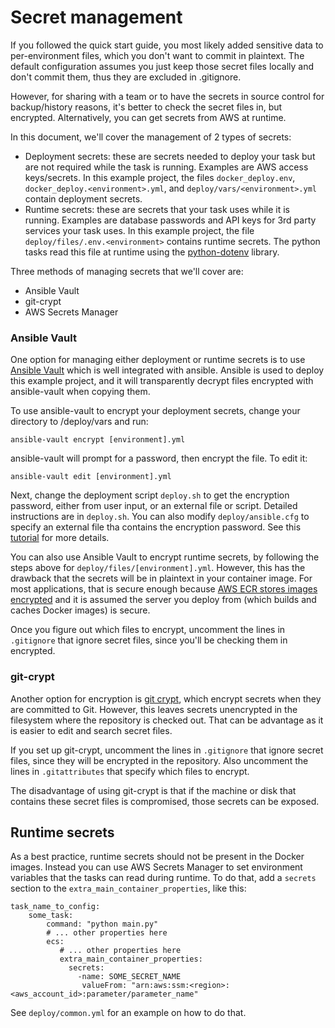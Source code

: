 # Secret management

If you followed the quick start guide, you most likely added sensitive 
data to per-environment files, which you don't want to commit in plaintext.
The default configuration assumes you just keep those secret files locally
and don't commit them, thus they are excluded in .gitignore.

However, for sharing with a team or to have the secrets in source control for
backup/history reasons, it's better to check the secret files in, but encrypted. Alternatively, you can get secrets from AWS at runtime.

In this document, we'll cover the management of 2 types of secrets:

* Deployment secrets: these are secrets needed to deploy your task but are not required while the task is running. Examples are AWS access keys/secrets.
In this example project, the files `docker_deploy.env`, 
`docker_deploy.<environment>.yml`, and `deploy/vars/<environment>.yml` contain
deployment secrets.
* Runtime secrets: these are secrets that your task uses while it is running.
Examples are database passwords and API keys for 3rd party services your 
task uses. In this example project, the file `deploy/files/.env.<environment>`
contains runtime secrets. The python tasks read this file at runtime using the 
[python-dotenv](https://github.com/theskumar/python-dotenv) library.

Three methods of managing secrets that we'll cover are:

* Ansible Vault
* git-crypt
* AWS Secrets Manager

### Ansible Vault

One option for managing either deployment or runtime secrets is to use 
[Ansible Vault](https://docs.ansible.com/ansible/latest/user_guide/vault.html)
which is well integrated with ansible. Ansible is used to deploy this
example project, and it will transparently decrypt files encrypted with 
ansible-vault when copying them.

To use ansible-vault to encrypt your deployment secrets, change your directory to /deploy/vars and run:

    ansible-vault encrypt [environment].yml

ansible-vault will prompt for a password, then encrypt the file. To edit it:

    ansible-vault edit [environment].yml

Next, change the deployment script `deploy.sh` to get the encryption password,
either from user input, or an external file or script. Detailed instructions
are in `deploy.sh`. You can also modify `deploy/ansible.cfg` to specify an
external file tha contains the encryption password. See this 
[tutorial](https://www.digitalocean.com/community/tutorials/how-to-use-vault-to-protect-sensitive-ansible-data-on-ubuntu-16-04) for more
details.

You can also use Ansible Vault to encrypt runtime secrets, by following the
steps above for `deploy/files/[environment].yml`. However, this has the 
drawback that the secrets will be in plaintext in your container image.
For most applications, that is secure enough because [AWS ECR stores images
encrypted](https://aws.amazon.com/ecr/faqs/) and it is assumed the server
you deploy from (which builds and caches Docker images) is secure.

Once you figure out which files to encrypt, uncomment the lines in 
`.gitignore` that ignore secret files, since you'll be checking them in encrypted.

### git-crypt

Another option for encryption is 
[git crypt](https://github.com/AGWA/git-crypt), 
which encrypt secrets when they are committed to Git. 
However, this leaves secrets unencrypted in the filesystem where the 
repository is checked out. That can be advantage as it is easier
to edit and search secret files.

If you set up git-crypt, uncomment the lines in `.gitignore` that ignore 
secret files, since they will be encrypted in the repository. Also uncomment
the lines in `.gitattributes` that specify which files to encrypt.

The disadvantage of using git-crypt is that if the machine or disk that
contains these secret files is compromised, those secrets can be exposed. 

## Runtime secrets

As a best practice, runtime secrets should not be present in the
Docker images. Instead you can use AWS Secrets Manager to set environment
variables that the tasks can read during runtime. To do that, add a 
`secrets` section to the `extra_main_container_properties`, like this:

    task_name_to_config:
        some_task:
            command: "python main.py"
            # ... other properties here
            ecs:
               # ... other properties here
               extra_main_container_properties:
                 secrets:
                   -name: SOME_SECRET_NAME
                    valueFrom: "arn:aws:ssm:<region>:<aws_account_id>:parameter/parameter_name"

See `deploy/common.yml` for an example on how to do that.

